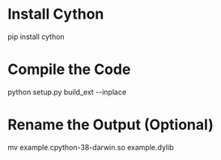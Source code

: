 # Install Cython
pip install cython

# Compile the Code
python setup.py build_ext --inplace

# Rename the Output (Optional)
mv example.cpython-38-darwin.so example.dylib
